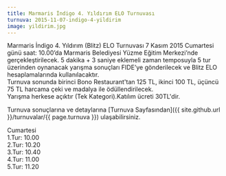 ```yaml
---
title: Marmaris İndigo 4. Yıldırım ELO Turnuvası
turnuva: 2015-11-07-indigo-4-yildirim
image: yildirim.jpg
---
```


Marmaris İndigo 4. Yıldırım (Blitz) ELO Turnuvası 7 Kasım 2015 Cumartesi günü saat: 10.00’da Marmaris Belediyesi Yüzme Eğitim Merkezi’nde gerçekleştirilecek. 5 dakika + 3 saniye eklemeli zaman temposuyla 5 tur üzerinden oynanacak yarışma sonuçları FIDE’ye gönderilecek ve Blitz ELO hesaplamalarında kullanılacaktır.  
Turnuva sonunda birinci Bono Restaurant'tan 125 TL, ikinci 100 TL, üçüncü 75 TL harcama çeki ve madalya ile ödüllendirilecek.  
Yarışma herkese açıktır (Tek Kategori).Katılım ücreti 30TL'dir.  

Turnuva sonuçlarına ve detaylarına [Turnuva Sayfasından]({{ site.github.url }}/turnuvalar/{{ page.turnuva }}) ulaşabilirsiniz.

Cumartesi  
1.Tur: 10.00  
2.Tur: 10.20  
3.Tur: 10.40  
4.Tur: 11.00  
5.Tur: 11.20  
